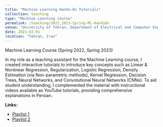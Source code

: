 ```yaml
---
title: "Machine Learning Hands-On Tutorials"
collection: teaching
type: "Machine Learning course" 
permalink: /teaching/2022,2023-Spring-ML-HandsOn
venue: "University of Tehran, Department of Electrical and Computer Engineering"
date: 2023-03-01
location: "Tehran, Iran"
---
```

Machine Learning Course (Spring 2022, Spring 2023)

In my role as a teaching assistant for the Machine Learning course, I created interactive tutorials to introduce key concepts such as Linear & Nonlinear Regression, Regularization, Logistic Regression, Density Estimation (via Non-parametric methods), Kernel Regression, Decision Trees, Neural Networks, and Convolutional Neural Networks (CNNs). To aid student understanding, I complemented the material with instructional videos available as YouTube tutorials, providing comprehensive explanations in Persian.

**Links:**
- [Playlist 1](https://youtube.com/playlist?list=PLB8PsvTcxY68povqbzH0XONcmQOsm7THm&si=G2aKmJR9QpSJggFB)
- [Playlist 2](https://youtube.com/playlist?list=PLB8PsvTcxY68VImJ1VpmblzfrQU2ESBCH&si=WeoRB5wZB1AFPLTd)

